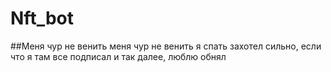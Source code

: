 # Nft_bot
##Меня чур не венить
меня чур не венить я спать захотел сильно, если что я там все подписал и так далее, люблю обнял
